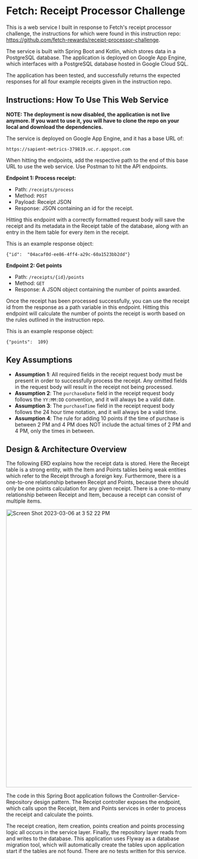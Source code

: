 # Fetch: Receipt Processor Challenge

This is a web service I built in response to Fetch's receipt processor challenge, the instructions for which were found in this instruction repo: https://github.com/fetch-rewards/receipt-processor-challenge. 

The service is built with Spring Boot and Kotlin, which stores data in a PostgreSQL database. The application is deployed on Google App Engine, which interfaces with a PostgreSQL database hosted in Google Cloud SQL. 

The application has been tested, and successfully returns the expected responses for all four example receipts given in the instruction repo. 

## Instructions: How To Use This Web Service

**NOTE: The deployment is now disabled, the application is not live anymore. If you want to use it, you will have to clone the repo on your local and download the dependencies.**

The service is deployed on Google App Engine, and it has a base URL of: 

    https://sapient-metrics-379819.uc.r.appspot.com
    
When hitting the endpoints, add the respective path to the end of this base URL to use the web service. Use Postman to hit the API endpoints. 

**Endpoint 1: Process receipt:**
-   Path:  `/receipts/process`
-   Method:  `POST`
-   Payload: Receipt JSON
-   Response: JSON containing an id for the receipt.

Hitting this endpoint with a correctly formatted request body will save the receipt and its metadata in the Receipt table of the database, along with an entry in the Item table for every item in the receipt. 

This is an example response object: 

    {"id":  "04acaf0d-ee86-4ff4-a29c-60a1523bb2dd"}

**Endpoint 2: Get points**
-   Path:  `/receipts/{id}/points`
-   Method:  `GET`
-   Response: A JSON object containing the number of points awarded.

Once the receipt has been processed successfully, you can use the receipt id from the response as a path variable in this endpoint. Hitting this endpoint will calculate the number of points the receipt is worth based on the rules outlined in the instruction repo. 

This is an example response object: 

    {"points":  109}


## Key Assumptions 

- **Assumption 1**:  All required fields in the receipt request body must be present in order to successfully process the receipt. Any omitted fields in the request body will result in the receipt not being processed. 
- **Assumption 2**: The `purchaseDate` field in the receipt request body follows the `YY:MM:DD` convention, and it will always be a valid date.
- **Assumption 3**: The `purchaseTime` field in the receipt request body follows the 24 hour time notation, and it will always be a valid time.
-  **Assumption 4**: The rule for adding 10 points if the time of purchase is between 2 PM and 4 PM does NOT include the actual times of 2 PM and 4 PM, only the times in between.  

## Design & Architecture Overview
The following ERD explains how the receipt data is stored. Here the Receipt table is a strong entity, with the Item and Points tables being weak entities which refer to the Receipt through a foreign key. Furthermore, there is a one-to-one relationship between Receipt and Points, because there should only be one points calculation for any given receipt. There is a one-to-many relationship between Receipt and Item, because a receipt can consist of multiple items. 

<img width="753" alt="Screen Shot 2023-03-06 at 3 52 22 PM" src="https://user-images.githubusercontent.com/32559821/223275958-52192032-a9d4-43e0-8366-2bb8c0f50308.png">

The code in this Spring Boot application follows the Controller-Service-Repository design pattern. The Receipt controller exposes the endpoint, which calls upon the Receipt, Item and Points services in order to process the receipt and calculate the points. 

The receipt creation, item creation, points creation and points processing logic all occurs in the service layer. Finally, the repository layer reads from and writes to the database. This application uses Flyway as a database migration tool, which will automatically create the tables upon application start if the tables are not found. There are no tests written for this service. 
